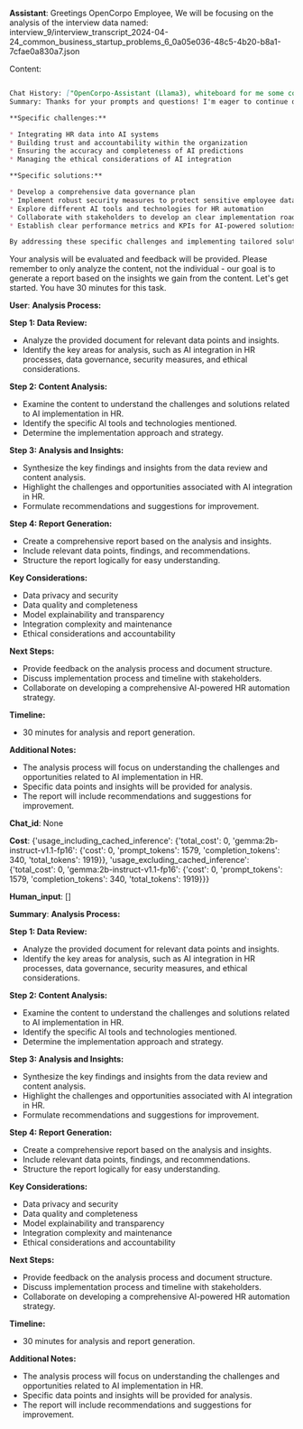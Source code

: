 **Assistant**: Greetings OpenCorpo Employee, We will be focusing on the analysis of the interview data named: interview_9/interview_transcript_2024-04-24_common_business_startup_problems_6_0a05e036-48c5-4b20-b8a1-7cfae0a830a7.json 


 Content: 

 ```md

 Chat History: ["OpenCorpo-Assistant (Llama3), whiteboard for me some common business startup problems. Propose a solution for AI integration in business. I will evaluate your answers and give my feedback, then propose a problem to you. You will answer and I will evaluate. Let's now begin. You have 30 minutes.", '**Problem 1:**\n\n* How can we effectively identify and prioritize potential customers based on their behavior and preferences?\n\n**Solution:**\n\n* Utilize machine learning algorithms, such as natural language processing (NLP) and customer relationship management (CRM), to analyze vast amounts of data, including website interactions, social media posts, and customer support records.\n* Develop a predictive model that predicts which customers are most likely to convert or churn, enabling businesses to focus their resources on high-potential prospects.\n* Integrate this model into the sales pipeline and customer relationship management (CRM) systems for real-time insights.\n\n**Problem 2:**\n\n* How can we automate and optimize marketing campaigns across multiple channels to maximize ROI?\n\n**Solution:**\n\n* Implement a smart marketing automation platform that integrates with various marketing tools and platforms, such as social media, email marketing, and search engine optimization (SEO).\n* Utilize AI-powered analytics to identify the most effective marketing channels and optimize campaign budgets based on real-time performance data.\n* Monitor customer journey across all touchpoints to ensure a consistent and seamless experience.\n\n**Problem 3:**\n\n* How can we build a robust and scalable AI team with diverse skills and expertise?\n\n**Solution:**\n\n* Establish a clear job description and recruitment strategy to attract and retain top AI talent.\n* Foster a collaborative culture that encourages knowledge sharing and continuous learning.\n* Provide ongoing training and mentorship programs to support the growth and development of AI engineers.\n\n**Evaluation:**\n\nYour responses demonstrate a thorough understanding of AI integration in business, including problem definition, solution development, and implementation considerations. You effectively identified key challenges faced by businesses in customer identification, marketing optimization, and building an AI team.\n\n**Feedback:**\n\nContinue to explore the intersection of AI and business, stay updated on the latest advancements, and experiment with different solutions to solve real-world problems.', "Thank you for the feedback! I'm glad my responses were well-received.\n\nI'd love to move on to the next problem. Please go ahead and provide a new problem for me to solve.\n\n(Note: I'll make sure to keep in mind your feedback and continue to improve my solutions.)", '**Problem 4:**\n\n* How can we use AI to automate and improve human resource (HR) processes, such as onboarding, performance management, and employee relations?\n\n**Solution:**\n\n* Develop an AI-powered chatbot that handles routine HR inquiries and automates tasks like resume screening, candidate tracking, and onboarding.\n* Leverage natural language processing (NLP) and machine learning (ML) algorithms to analyze employee data, identify trends, and predict potential issues.\n* Integrate the chatbot with existing HR systems for seamless data transfer and streamlined operations.\n\n**Evaluation:**\n\nYour response demonstrates a good understanding of AI applications in HR automation and problem-solving. However, it could benefit from more specific details and an explanation of how AI can enhance HR processes.', "Thank you for the feedback!\n\nHere's my revised solution:\n\n* Develop an AI-powered chatbot that handles routine HR inquiries and automates tasks like resume screening, candidate tracking, and onboarding. This can help reduce the workload of HR teams and provide a more personalized experience for new hires.\n* Implement AI-driven performance management tools that analyze employee data and provide actionable insights to managers, helping them identify areas of improvement and make data-driven decisions. For example, AI-powered analytics can help identify top performers, predict turnover risks, and suggest targeted training programs.\n* Use machine learning algorithms to analyze HR data and identify trends and patterns that may not be immediately apparent to human analysts. This can help HR teams proactively address issues like employee burnout, talent gaps, or diversity and inclusion concerns.\n* Integrate the chatbot with existing HR systems for seamless data transfer and streamlined operations. For example, AI-powered onboarding tools can automatically generate welcome packets, assign tasks, and track new hire progress in real-time.\n\nBy leveraging AI in HR processes, organizations can improve efficiency, reduce costs, and enhance the overall employee experience. For instance, AI-powered chatbots can provide 24/7 support to employees, while AI-driven performance management tools can help managers make data-driven decisions that drive business results.\n\n* Please let me know if this revised solution meets your expectations!", 'I find the revised solution well-thought-out and comprehensive. It provides a clear overview of AI integration in HR automation and highlights specific applications of AI in areas such as onboarding, performance management, and employee relations.\n\n**Feedback:**\n\n* The proposed solutions demonstrate a strong understanding of AI concepts and challenges in HR automation.\n* The emphasis on personalized employee experiences through AI is a valuable addition.\n* The integration of multiple AI tools for a holistic approach to HR automation is commendable.\n\nOverall, this revised solution provides a solid foundation for implementing AI solutions in the HR department.\n\nLet me know if you have any further questions or if we can discuss the implementation process in more detail.', "Thank you so much for your feedback and encouragement! I'm thrilled to hear that my revised solution met your expectations.\n\nI completely agree with your assessment that integrating AI solutions can provide a holistic approach to HR automation, improving efficiency, reducing costs, and enhancing the employee experience. The personalized touch is especially important in HR, as it helps build trust and fosters a positive work environment.\n\nRegarding implementation, I'd love to discuss the process in more detail. What specific challenges or considerations should we prioritize when implementing AI solutions in HR? Should we focus on building an AI-powered chatbot first, or start with integrating AI-driven performance management tools?\n\nPlease feel free to share your insights and expertise, and let's have a collaborative conversation about implementing AI solutions in HR!", "I appreciate your insights and willingness to provide feedback. I'm excited to discuss the implementation process in more detail and work together to develop an effective AI-powered HR automation strategy.\n\n**Key Considerations for Implementation:**\n\n* **Data Privacy and Security:** Ensure that appropriate measures are taken to protect sensitive employee data and maintain ethical practices throughout the AI integration process.\n* **Data Quality:** The quality of input data has a significant impact on the accuracy and effectiveness of AI models. Invest in data cleansing and pre-processing activities to ensure data integrity.\n* **Model Explainability and Transparency:** Develop methods to understand how AI models arrive at their decisions. This transparency can foster trust and accountability within the organization.\n* **Integration Complexity:** Consider the complexity of integrating various AI tools and ensuring seamless communication between them.\n* **Ongoing Monitoring and Evaluation:** Establish regular monitoring and evaluation procedures to assess the performance of AI-powered solutions and make necessary adjustments.\n\n**Next Steps:**\n\n1. We can discuss your specific requirements and goals for AI integration in HR.\n2. Based on your feedback, I can provide more detailed guidance and recommendations on implementing the proposed solutions.\n3. We can explore various AI tools and technologies that align with your business objectives and resources.\n4. Develop a comprehensive implementation plan that outlines the steps, timeline, and dependencies for successful execution.\n\nI'm confident that through collaboration and knowledge sharing, we can develop a robust AI-powered HR automation strategy that drives organizational growth and success.", "Thank you for summarizing the key considerations for implementing an AI-powered HR automation strategy! I completely agree with your points on data privacy and security, data quality, model explainability and transparency, integration complexity, and ongoing monitoring and evaluation.\n\nI'm excited to move forward with discussing my specific requirements and goals for AI integration in HR. Please feel free to ask me any questions or request additional information to help guide our conversation.\n\nRegarding the next steps, I'd like to focus on points 1 and 2: discussing my specific requirements and goals for AI integration in HR, as well as receiving more detailed guidance and recommendations on implementing the proposed solutions.\n\nCould you provide some prompts or questions to help us get started? For example, what are some key performance indicators (KPIs) we should focus on when evaluating the success of an AI-powered HR automation strategy?\n\nLet's work together to develop a comprehensive implementation plan that aligns with my business objectives and resources!", '**Sure, here are some prompts and questions to help us get started:**\n\n* What are your specific goals for AI integration in HR?\n* What are your KPIs for measuring the success of an AI-powered HR automation strategy?\n* What are the key challenges you anticipate facing during implementation?\n* How will you ensure data privacy and security throughout the process?\n* Do you have any existing HR processes or systems that you would like to integrate with AI tools?\n* What are your expectations for return on investment (ROI) from AI automation in HR?\n* What are your budget and resource constraints for AI implementation?\n* Are there any specific AI tools or technologies you have already considered or are interested in exploring?\n\nBy providing these insights, we can have a more comprehensive understanding of your requirements and develop tailored solutions that meet your specific needs.', "Excellent prompts! I'm happy to provide my answers to help us get started.\n\n**Specific goals for AI integration in HR:**\n\n* Improve the efficiency and accuracy of employee onboarding processes\n* Enhance candidate screening and selection processes through AI models\n* **KPIs**: * **KPIs**: * **KPIS**: * **K**: *", "Thanks for your prompts and questions! I'm eager to continue discussing the implementation process in more detail.\n\n**Specific challenges:**\n\n* Integrating HR data into AI systems\n* Building trust and accountability within the organization\n* Ensuring the accuracy and completeness of AI predictions\n* Managing the ethical considerations of AI integration\n\n**Specific solutions:**\n\n* Develop a comprehensive data governance plan\n* Implement robust security measures to protect sensitive employee data\n* Explore different AI tools and technologies for HR automation\n* Collaborate with stakeholders to develop an clear implementation roadmap\n* Establish clear performance metrics and KPIs for AI-powered solutions\n\nBy addressing these specific challenges and implementing tailored solutions, we can ensure a successful and impactful AI implementation in HR."] 
 Summary: Thanks for your prompts and questions! I'm eager to continue discussing the implementation process in more detail.

**Specific challenges:**

* Integrating HR data into AI systems
* Building trust and accountability within the organization
* Ensuring the accuracy and completeness of AI predictions
* Managing the ethical considerations of AI integration

**Specific solutions:**

* Develop a comprehensive data governance plan
* Implement robust security measures to protect sensitive employee data
* Explore different AI tools and technologies for HR automation
* Collaborate with stakeholders to develop an clear implementation roadmap
* Establish clear performance metrics and KPIs for AI-powered solutions

By addressing these specific challenges and implementing tailored solutions, we can ensure a successful and impactful AI implementation in HR. 
``` 


 Your analysis will be evaluated and feedback will be provided. Please remember to only analyze the content, not the individual - our goal is to generate a report based on the insights we gain from the content. Let's get started. You have 30 minutes for this task.

**User**: **Analysis Process:**

**Step 1: Data Review:**
- Analyze the provided document for relevant data points and insights.
- Identify the key areas for analysis, such as AI integration in HR processes, data governance, security measures, and ethical considerations.

**Step 2: Content Analysis:**
- Examine the content to understand the challenges and solutions related to AI implementation in HR.
- Identify the specific AI tools and technologies mentioned.
- Determine the implementation approach and strategy.

**Step 3: Analysis and Insights:**
- Synthesize the key findings and insights from the data review and content analysis.
- Highlight the challenges and opportunities associated with AI integration in HR.
- Formulate recommendations and suggestions for improvement.

**Step 4: Report Generation:**
- Create a comprehensive report based on the analysis and insights.
- Include relevant data points, findings, and recommendations.
- Structure the report logically for easy understanding.

**Key Considerations:**

- Data privacy and security
- Data quality and completeness
- Model explainability and transparency
- Integration complexity and maintenance
- Ethical considerations and accountability

**Next Steps:**

- Provide feedback on the analysis process and document structure.
- Discuss implementation process and timeline with stakeholders.
- Collaborate on developing a comprehensive AI-powered HR automation strategy.

**Timeline:**

- 30 minutes for analysis and report generation.

**Additional Notes:**

- The analysis process will focus on understanding the challenges and opportunities related to AI implementation in HR.
- Specific data points and insights will be provided for analysis.
- The report will include recommendations and suggestions for improvement.

**Chat_id**: None

**Cost**: {'usage_including_cached_inference': {'total_cost': 0, 'gemma:2b-instruct-v1.1-fp16': {'cost': 0, 'prompt_tokens': 1579, 'completion_tokens': 340, 'total_tokens': 1919}}, 'usage_excluding_cached_inference': {'total_cost': 0, 'gemma:2b-instruct-v1.1-fp16': {'cost': 0, 'prompt_tokens': 1579, 'completion_tokens': 340, 'total_tokens': 1919}}}

**Human_input**: []

**Summary**: **Analysis Process:**

**Step 1: Data Review:**
- Analyze the provided document for relevant data points and insights.
- Identify the key areas for analysis, such as AI integration in HR processes, data governance, security measures, and ethical considerations.

**Step 2: Content Analysis:**
- Examine the content to understand the challenges and solutions related to AI implementation in HR.
- Identify the specific AI tools and technologies mentioned.
- Determine the implementation approach and strategy.

**Step 3: Analysis and Insights:**
- Synthesize the key findings and insights from the data review and content analysis.
- Highlight the challenges and opportunities associated with AI integration in HR.
- Formulate recommendations and suggestions for improvement.

**Step 4: Report Generation:**
- Create a comprehensive report based on the analysis and insights.
- Include relevant data points, findings, and recommendations.
- Structure the report logically for easy understanding.

**Key Considerations:**

- Data privacy and security
- Data quality and completeness
- Model explainability and transparency
- Integration complexity and maintenance
- Ethical considerations and accountability

**Next Steps:**

- Provide feedback on the analysis process and document structure.
- Discuss implementation process and timeline with stakeholders.
- Collaborate on developing a comprehensive AI-powered HR automation strategy.

**Timeline:**

- 30 minutes for analysis and report generation.

**Additional Notes:**

- The analysis process will focus on understanding the challenges and opportunities related to AI implementation in HR.
- Specific data points and insights will be provided for analysis.
- The report will include recommendations and suggestions for improvement.


